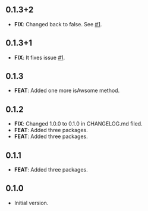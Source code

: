 ## 0.1.3+2

 - **FIX**: Changed back to false. See [#1](https://github.com/tamas-p/test/issues/1).

## 0.1.3+1

 - **FIX**: It fixes issue [#1](https://gitlab.com/tamas-p/test/-/issues/1).

## 0.1.3

 - **FEAT**: Added one more isAwsome method.

## 0.1.2

 - **FIX**: Changed 1.0.0 to 0.1.0 in CHANGELOG.md filed.
 - **FEAT**: Added three packages.
 - **FEAT**: Added three packages.

## 0.1.1

 - **FEAT**: Added three packages.

## 0.1.0

- Initial version.

